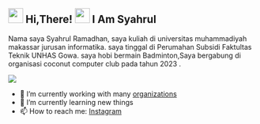 <h2> <img src="https://user-images.githubusercontent.com/65858180/137293079-2440dbff-e887-4b1d-802c-49d49dcfd664.gif" width="30" /> Hi,There! <img src="https://user-images.githubusercontent.com/65858180/137293369-94c631b6-8a17-4256-927a-070da186734c.gif" width="30" /> I Am Syahrul </h2>

Nama saya Syahrul Ramadhan, saya kuliah di universitas muhammadiyah makassar jurusan informatika. saya tinggal di Perumahan Subsidi Faktultas Teknik UNHAS Gowa. saya hobi bermain Badminton,Saya bergabung di organisasi coconut computer club pada tahun 2023 .

<img src="https://user-images.githubusercontent.com/65858180/137301567-37e84890-e360-4f86-9dcc-127ff7f4f85b.gif" >


- 🔭 I’m currently working with many [organizations](https://coconut.or.id/contact)
- 🌱 I’m currently learning new things
- 📫 How to reach me: [Instagram](https://www.instagram.com/syahrul_rmdhnn/)
